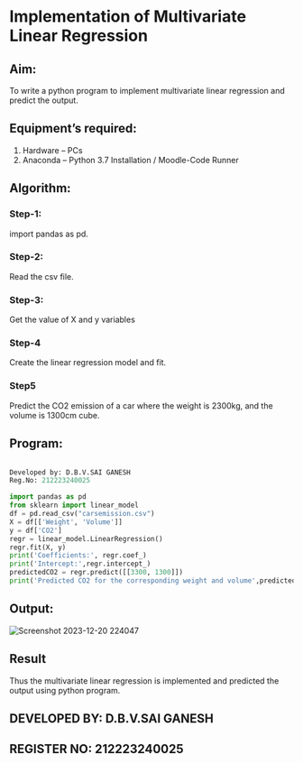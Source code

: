 # Implementation of Multivariate Linear Regression
## Aim:
To write a python program to implement multivariate linear regression and predict the output.
## Equipment’s required:
1.	Hardware – PCs
2.	Anaconda – Python 3.7 Installation / Moodle-Code Runner
## Algorithm:
### Step-1:
import pandas as pd.

### Step-2:
Read the csv file.

### Step-3:
Get the value of X and y variables

### Step-4
Create the linear regression model and fit.

### Step5
Predict the CO2 emission of a car where the weight is 2300kg, and the volume is 1300cm cube.

## Program:
```python

Developed by: D.B.V.SAI GANESH
Reg.No: 212223240025

import pandas as pd
from sklearn import linear_model
df = pd.read_csv("carsemission.csv")
X = df[['Weight', 'Volume']]
y = df['CO2']
regr = linear_model.LinearRegression()
regr.fit(X, y)
print('Coefficients:', regr.coef_)
print('Intercept:',regr.intercept_)
predictedCO2 = regr.predict([[3300, 1300]])
print('Predicted CO2 for the corresponding weight and volume',predictedCO2)

```
## Output:
![Screenshot 2023-12-20 224047](https://github.com/saiganesh2006/Multivariate-Linear-Regression/assets/145742342/b6a7082f-2a79-4394-852e-8748d73a815e)

## Result
Thus the multivariate linear regression is implemented and predicted the output using python program.

## DEVELOPED BY: D.B.V.SAI GANESH
## REGISTER NO: 212223240025
